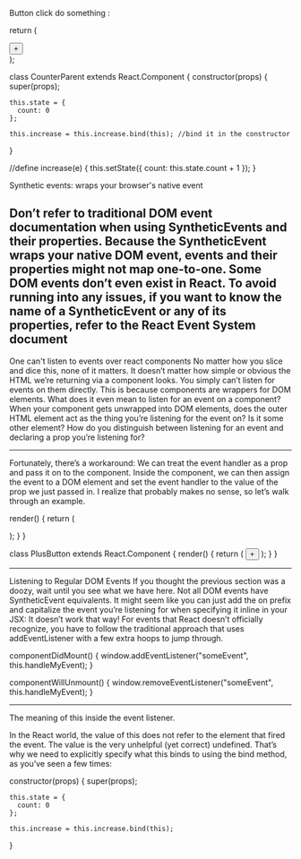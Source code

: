Button click do something : 

return (
  <div style={backgroundStyle}>
    <Counter display={this.state.count}/>
    <button onClick={this.increase} style={buttonStyle}>+</button>
  </div>
);

class CounterParent extends React.Component {
  constructor(props) {
    super(props);
 
    this.state = {
      count: 0
    };
 
    this.increase = this.increase.bind(this); //bind it in the constructor
  }

//define
  increase(e) {
    this.setState({
      count: this.state.count + 1
    });
  }


  Synthetic events: wraps your browser's native event 
  
  Don’t refer to traditional DOM event documentation when using SyntheticEvents and their properties. 
  Because the SyntheticEvent wraps your native DOM event, events and their properties might not map one-to-one. 
  Some DOM events don’t even exist in React. To avoid running into any issues, if you want to know the name of 
  a SyntheticEvent or any of its properties, refer to the React Event System document
 -------------------------------------------------------------------------------------------
 One can't listen to events over react components
 No matter how you slice and dice this, none of it matters. It doesn’t matter how simple or obvious the 
 HTML we’re returning via a component looks. You simply can’t listen for events on them directly. This is 
 because components are wrappers for DOM elements. What does it even mean to listen for an event on a 
 component? When your component gets unwrapped into DOM elements, does the outer HTML element act as the 
 thing you’re listening for the event on? Is it some other element? How do you distinguish between listening 
 for an event and declaring a prop you’re listening for?

 ----------------------------------------------------------------------------------------------
Fortunately, there’s a workaround: We can treat the event handler as a prop and pass it on to the component. 
Inside the component, we can then assign the event to a DOM element and set the event handler to the value of 
the prop we just passed in. I realize that probably makes no sense, so let’s walk through an example.

render() {
    return (
      <div>
        <Counter display={this.state.count} />
        <PlusButton clickHandler={this.increase} />
      </div>
    );
  }
}

class PlusButton extends React.Component {
  render() {
    return (
      <button onClick={this.props.clickHandler}>
        +
      </button>
    );
  }
}

-------------------------------------------------------------------------------------------------

Listening to Regular DOM Events
If you thought the previous section was a doozy, wait until you see what we have here. Not all DOM 
events have SyntheticEvent equivalents. It might seem like you can just add the on prefix and capitalize 
the event you’re listening for when specifying it inline in your JSX:
It doesn’t work that way! For events that React doesn’t officially recognize, you have to follow the 
traditional approach that uses addEventListener with a few extra hoops to jump through.

  componentDidMount() {
    window.addEventListener("someEvent", this.handleMyEvent);
  }
 
  componentWillUnmount() {
    window.removeEventListener("someEvent", this.handleMyEvent);
  }

  ----------------------------------------------------------------------------------------------
  The meaning of this inside the event listener. 

  In the React world, the value of this does not refer to the element that fired the event. The value 
  is the very unhelpful (yet correct) undefined. That’s why we need to explicitly specify what this binds 
  to using the bind method, as you’ve seen a few times:

 constructor(props) {
    super(props);
 
    this.state = {
      count: 0
    };
 
    this.increase = this.increase.bind(this);
  }